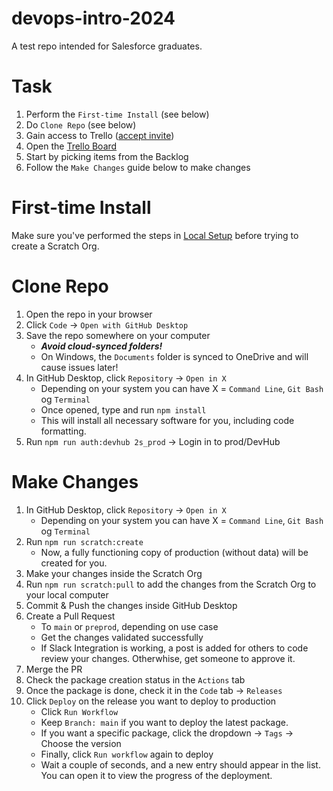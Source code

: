 # devops-intro-2024

A test repo intended for Salesforce graduates.

# Task

1. Perform the `First-time Install` (see below)
1. Do `Clone Repo` (see below)
1. Gain access to Trello ([accept invite](https://trello.com/invite/66ba1506225bb2355eb282bc/ATTIabf86382ad515ec97d9ca4050cdf281aD4F33765))
1. Open the [Trello Board](https://trello.com/b/3zdLyE5R/devops-intro-2024)
1. Start by picking items from the Backlog
1. Follow the `Make Changes` guide below to make changes

# First-time Install

Make sure you've performed the steps in [Local Setup](docs/devops/local-setup.md) before trying to create a Scratch Org.

# Clone Repo

1. Open the repo in your browser
1. Click `Code` → `Open with GitHub Desktop`
1. Save the repo somewhere on your computer
    - _**Avoid cloud-synced folders!**_
    - On Windows, the `Documents` folder is synced to OneDrive and will cause issues later!
1. In GitHub Desktop, click `Repository` → `Open in X`
    - Depending on your system you can have X = `Command Line`, `Git Bash` og `Terminal`
    - Once opened, type and run `npm install`
    - This will install all necessary software for you, including code formatting.
1. Run `npm run auth:devhub 2s_prod` → Login in to prod/DevHub

# Make Changes

1. In GitHub Desktop, click `Repository` → `Open in X`
    - Depending on your system you can have X = `Command Line`, `Git Bash` og `Terminal`
1. Run `npm run scratch:create`
    - Now, a fully functioning copy of production (without data) will be created for you.
1. Make your changes inside the Scratch Org
1. Run `npm run scratch:pull` to add the changes from the Scratch Org to your local computer
1. Commit & Push the changes inside GitHub Desktop
1. Create a Pull Request
    - To `main` or `preprod`, depending on use case
    - Get the changes validated successfully
    - If Slack Integration is working, a post is added for others to code review your changes. Otherwhise, get someone to approve it.
1. Merge the PR
1. Check the package creation status in the `Actions` tab
1. Once the package is done, check it in the `Code` tab → `Releases`
1. Click `Deploy` on the release you want to deploy to production
    - Click `Run Workflow`
    - Keep `Branch: main` if you want to deploy the latest package.
    - If you want a specific package, click the dropdown → `Tags` → Choose the version
    - Finally, click `Run workflow` again to deploy
    - Wait a couple of seconds, and a new entry should appear in the list. You can open it to view the progress of the deployment.
